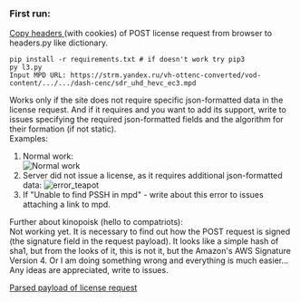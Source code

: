 <h3>First run: </h3>

[Copy headers ](https://user-images.githubusercontent.com/43696206/145660567-ed37b0d3-3045-4e83-acad-ab776862a0e8.png)(with cookies) of POST license request from browser to headers.py like dictionary.</br>

```
pip install -r requirements.txt # if doesn't work try pip3
py l3.py
Input MPD URL: https://strm.yandex.ru/vh-ottenc-converted/vod-content/.../.../dash-cenc/sdr_uhd_hevc_ec3.mpd
```

Works only if the site does not require specific json-formatted data in the license request. 
And if it requires and you want to add its support, write to issues specifying the required json-formatted fields and the algorithm for their formation (if not static).
</br> Examples:</br>
1.  Normal work: </br>
   ![Normal work](https://user-images.githubusercontent.com/43696206/145641480-bf3a07a6-2d6e-4dee-9398-b4ecdf8bf273.png) </br>
2. Server did not issue a license, as it requires additional json-formatted data: 
  ![error_teapot](https://user-images.githubusercontent.com/43696206/145643061-8e44b226-a3c2-4c44-8c62-6db84e582d9e.png)</br>
3. If "Unable to find PSSH in mpd" - write about this error to issues attaching a link to mpd.</br>

Further about kinopoisk (hello to compatriots):</br>
Not working yet.
It is necessary to find out how the POST request is signed (the signature field in the request payload). 
It looks like a simple hash of sha1, but from the looks of it, this is not it, but the Amazon's AWS Signature Version 4. Or I am doing something wrong and everything is much easier...
Any ideas are appreciated, write to issues.

[Parsed payload of license request](https://user-images.githubusercontent.com/43696206/145263764-349dd8be-58ec-4d42-9524-4a098b0fe5e3.png)

